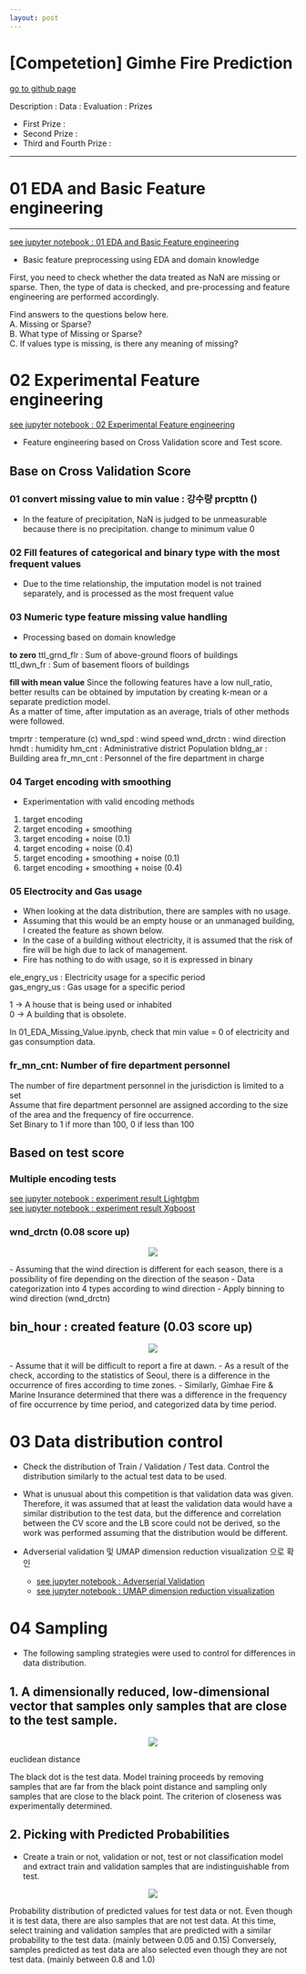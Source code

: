 ```yaml
---
layout: post
---
```


# [Competetion] Gimhe Fire Prediction 
[go to github page ](https://github.com/jaewoo-so/gimhae_fire_prediction)

Description : 
Data : 
Evaluation : 
Prizes 
- First Prize :
- Second Prize :
- Third and Fourth Prize :



---

# 01 EDA and Basic Feature engineering 
---
[see jupyter notebook : 01 EDA and Basic Feature engineering  ](https://github.com/jaewoo-so/gimhae_fire_prediction/blob/master/code_final/01_EDA_Missing_Value_Basic_Processing.ipynb)

-  Basic feature preprocessing using EDA and domain knowledge

First, you need to check whether the data treated as NaN are missing or sparse.
Then, the type of data is checked, and pre-processing and feature engineering are performed accordingly.

Find answers to the questions below here.     
A. Missing or Sparse?    
B. What type of Missing or Sparse?    
C. If values type is missing, is there any meaning of missing?    


# 02 Experimental Feature engineering 
[see jupyter notebook : 02 Experimental Feature engineering ](https://github.com/jaewoo-so/gimhae_fire_prediction/blob/master/code_final/01_EDA_Missing_Value_Basic_Processing.ipynb)

- Feature engineering based on Cross Validation score and Test score. 


## Base on Cross Validation Score
### 01 convert missing value to min value : 강수량 prcpttn ()
- In the feature of precipitation, NaN is judged to be unmeasurable because there is no precipitation. change to minimum value 0

### 02 Fill features of categorical and binary type with the most frequent values 
- Due to the time relationship, the imputation model is not trained separately, and is processed as the most frequent value    

### 03 Numeric type feature missing value handling
- Processing based on domain knowledge    

**to zero**
ttl_grnd_flr : Sum of above-ground floors of buildings      
ttl_dwn_fr : Sum of basement floors of buildings     

**fill with mean value**
Since the following features have a low null_ratio, better results can be obtained by imputation by creating k-mean or a separate prediction model.    
As a matter of time, after imputation as an average, trials of other methods were followed.    

tmprtr : temperature (c)
wnd_spd : wind speed
wnd_drctn : wind direction
hmdt : humidity
hm_cnt : Administrative district Population
bldng_ar : Building area
fr_mn_cnt : Personnel of the fire department in charge

### 04 Target encoding with smoothing
- Experimentation with valid encoding methods
1. target encoding
2. target encoding + smoothing
3. target encoding + noise (0.1)
4. target encoding + noise (0.4)
5. target encoding + smoothing + noise (0.1)
6. target encoding + smoothing + noise (0.4)


### 05 Electrocity and Gas usage
- When looking at the data distribution, there are samples with no usage.     
- Assuming that this would be an empty house or an unmanaged building, I created the feature as shown below.    
- In the case of a building without electricity, it is assumed that the risk of fire will be high due to lack of management.    
- Fire has nothing to do with usage, so it is expressed in binary       

ele_engry_us : Electricity usage for a specific period    
gas_engry_us : Gas usage for a specific period    

  
1 -> A house that is being used or inhabited    
0 -> A building that is obsolete.    

In 01_EDA_Missing_Value.ipynb, check that min value = 0 of electricity and gas consumption data.    

### fr_mn_cnt: Number of fire department personnel

The number of fire department personnel in the jurisdiction is limited to a set    
Assume that fire department personnel are assigned according to the size of the area and the frequency of fire occurrence.    
Set Binary to 1 if more than 100, 0 if less than 100    

## Based on test score 

### Multiple encoding tests
[see jupyter notebook : experiment result Lightgbm](https://github.com/jaewoo-so/gimhae_fire_prediction/blob/master/code_exp/sojaewoo/data_1111_version/code_v07/001_1_encoding_evaluation_lgb.ipynb)    
[see jupyter notebook : experiment result Xgboost](https://github.com/jaewoo-so/gimhae_fire_prediction/blob/master/code_exp/sojaewoo/data_1111_version/code_v07/001_1_encoding_evaluation_xgb.ipynb)    


### wnd_drctn (0.08 score up)
<p align="center">
  <img src="https://github.com/jaewoo-so/gimhae_fire_prediction/blob/master/code_final/resource_data/wind.png">
</p>
- Assuming that the wind direction is different for each season, there is a possibility of fire depending on the direction of the season    
- Data categorization into 4 types according to wind direction    
- Apply binning to wind direction (wnd_drctn)     



## bin_hour : created feature (0.03 score up)
<p align="center">
  <img src="https://github.com/jaewoo-so/gimhae_fire_prediction/blob/master/code_final/resource_data/fire.png">
</p>
- Assume that it will be difficult to report a fire at dawn.    
- As a result of the check, according to the statistics of Seoul, there is a difference in the occurrence of fires according to time zones.    
- Similarly, Gimhae Fire & Marine Insurance determined that there was a difference in the frequency of fire occurrence by time period, and categorized data by time period.      



# 03 Data distribution control

- Check the distribution of Train / Validation / Test data. Control the distribution similarly to the actual test data to be used.    
- What is unusual about this competition is that validation data was given. Therefore, it was assumed that at least the validation data would have a similar distribution to the test data, but the difference and correlation between the CV score and the LB score could not be derived, so the work was performed assuming that the distribution would be different.    

- Adverserial validation 및 UMAP dimension reduction visualization 으로 확인 
    - [see jupyter notebook : Adverserial Validation](https://github.com/jaewoo-so/gimhae_fire_prediction/blob/master/code_final/etc_experiment/adverserial_validation/#01_adverserial_test_v11.ipynb)    
    - [see jupyter notebook : UMAP dimension reduction visualization](https://github.com/jaewoo-so/gimhae_fire_prediction/blob/master/code_final/etc_experiment/umap_dimentional_reduction/01_datav04_Apply_umap_test.ipynb)    


# 04 Sampling
- The following sampling strategies were used to control for differences in data distribution.    

## 1. A dimensionally reduced, low-dimensional vector that samples only samples that are close to the test sample.    

 
<p align="center">
  <img src="https://github.com/jaewoo-so/gimhae_fire_prediction/blob/master/code_final/resource_data/euclidian.png">
</p>
euclidean distance    
    

The black dot is the test data. Model training proceeds by removing samples that are far from the black point distance and sampling only samples that are close to the black point.
The criterion of closeness was experimentally determined.    


## 2. Picking with Predicted Probabilities    
- Create a train or not, validation or not, test or not classification model and extract train and validation samples that are indistinguishable from test.    

<p align="center">
  <img src="https://github.com/jaewoo-so/gimhae_fire_prediction/blob/master/code_final/resource_data/te.png">
</p>
Probability distribution of predicted values for test data or not.    
Even though it is test data, there are also samples that are not test data. At this time, select training and validation samples that are predicted with a similar probability to the test data. (mainly between 0.05 and 0.15)    
Conversely, samples predicted as test data are also selected even though they are not test data. (mainly between 0.8 and 1.0)    
